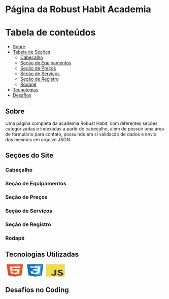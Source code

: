 # Página da Robust Habit Academia

Tabela de conteúdos
=================
<!--ts-->
   * [Sobre](#sobre)
   * [Tabela de Seções](#seções-do-site)
      * [Cabeçalho](#cabeçalho)
      * [Seção de Equipamentos](#seção-de-equipamentos)
      * [Seção de Preços](#seção-de-preços)
      * [Seção de Serviços](#seção-de-serviços)
      * [Seção de Registro](#seção-de-registro)
      * [Rodapé](#rodapé)
   * [Tecnologias](#tecnologias-utilizadas)
   * [Desafios](#desafios-no-coding)
<!--te-->

## Sobre
Uma página completa da academia Robust Habit, com diferentes seções categorizadas e indexadas a partir do cabeçalho, além de possuir uma área de formulário para contato, possuindo em sí validação de dados e envio dos mesmos em arquivo JSON.

## Seções do Site

### Cabeçalho

### Seção de Equipamentos

### Seção de Preços

### Seção de Serviços

### Seção de Registro

### Rodapé

## Tecnologias Utilizadas

<div>
    <img align='center' height='40' width='60' title='HTML5' alt='html5' src='https://github.com/devicons/devicon/blob/master/icons/html5/html5-original.svg' />
    <img align='center' height='40' width='60' title='CSS3' alt='css3' src='https://github.com/devicons/devicon/blob/master/icons/css3/css3-original.svg' />
    <img align='center' height='40' width='60' title='JavaScript' alt='javascript' src='https://github.com/devicons/devicon/blob/master/icons/javascript/javascript-original.svg' />
</div>

## Desafios no Coding
